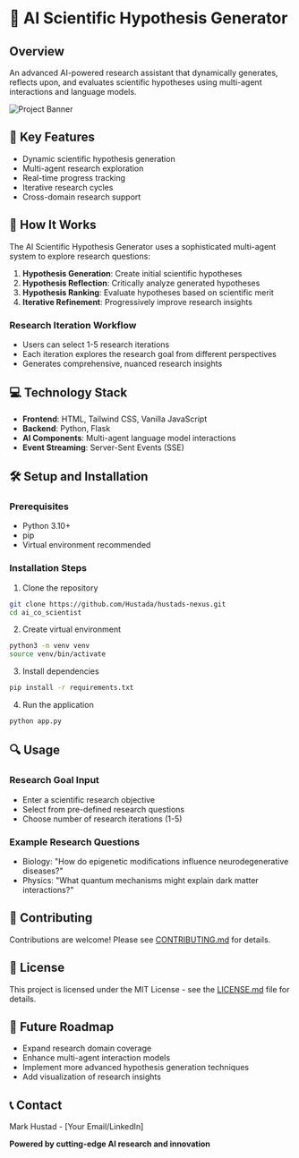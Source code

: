 # 🧠 AI Scientific Hypothesis Generator

## Overview
An advanced AI-powered research assistant that dynamically generates, reflects upon, and evaluates scientific hypotheses using multi-agent interactions and language models.

![Project Banner](docs/banner.png)

## 🚀 Key Features
- Dynamic scientific hypothesis generation
- Multi-agent research exploration
- Real-time progress tracking
- Iterative research cycles
- Cross-domain research support

## 🔬 How It Works
The AI Scientific Hypothesis Generator uses a sophisticated multi-agent system to explore research questions:

1. **Hypothesis Generation**: Create initial scientific hypotheses
2. **Hypothesis Reflection**: Critically analyze generated hypotheses
3. **Hypothesis Ranking**: Evaluate hypotheses based on scientific merit
4. **Iterative Refinement**: Progressively improve research insights

### Research Iteration Workflow
- Users can select 1-5 research iterations
- Each iteration explores the research goal from different perspectives
- Generates comprehensive, nuanced research insights

## 💻 Technology Stack
- **Frontend**: HTML, Tailwind CSS, Vanilla JavaScript
- **Backend**: Python, Flask
- **AI Components**: Multi-agent language model interactions
- **Event Streaming**: Server-Sent Events (SSE)

## 🛠 Setup and Installation

### Prerequisites
- Python 3.10+
- pip
- Virtual environment recommended

### Installation Steps
1. Clone the repository
```bash
git clone https://github.com/Hustada/hustads-nexus.git
cd ai_co_scientist
```

2. Create virtual environment
```bash
python3 -m venv venv
source venv/bin/activate
```

3. Install dependencies
```bash
pip install -r requirements.txt
```

4. Run the application
```bash
python app.py
```

## 🔍 Usage

### Research Goal Input
- Enter a scientific research objective
- Select from pre-defined research questions
- Choose number of research iterations (1-5)

### Example Research Questions
- Biology: "How do epigenetic modifications influence neurodegenerative diseases?"
- Physics: "What quantum mechanisms might explain dark matter interactions?"

## 🌟 Contributing
Contributions are welcome! Please see [CONTRIBUTING.md](CONTRIBUTING.md) for details.

## 📄 License
This project is licensed under the MIT License - see the [LICENSE.md](LICENSE.md) file for details.

## 🔮 Future Roadmap
- Expand research domain coverage
- Enhance multi-agent interaction models
- Implement more advanced hypothesis generation techniques
- Add visualization of research insights

## 📞 Contact
Mark Hustad - [Your Email/LinkedIn]

**Powered by cutting-edge AI research and innovation**

